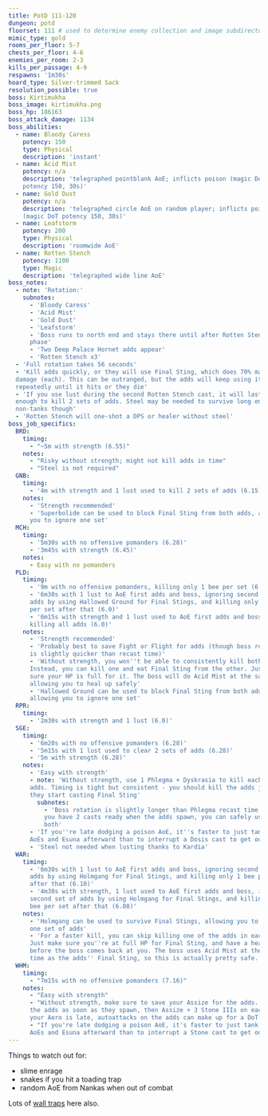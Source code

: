 ```yaml
---
title: PotD 111-120
dungeon: potd
floorset: 111 # used to determine enemy collection and image subdirectory
mimic_type: gold
rooms_per_floor: 5-7
chests_per_floor: 4-6
enemies_per_room: 2-3
kills_per_passage: 4-9
respawns: '1m30s'
hoard_type: Silver-trimmed Sack
resolution_possible: true
boss: Kirtimukha
boss_image: kirtimukha.png
boss_hp: 186163
boss_attack_damage: 1134
boss_abilities:
  - name: Bloody Caress
    potency: 150
    type: Physical
    description: 'instant'
  - name: Acid Mist
    potency: n/a
    description: 'telegraphed pointblank AoE; inflicts poison (magic DoT
    potency 150, 30s)'
  - name: Gold Dust
    potency: n/a
    description: 'telegraphed circle AoE on random player; inflicts poison
    (magic DoT potency 150, 30s)'
  - name: Leafstorm
    potency: 200
    type: Physical
    description: 'roomwide AoE'
  - name: Rotten Stench
    potency: 1100
    type: Magic
    description: 'telegraphed wide line AoE'
boss_notes:
  - note: 'Rotation:'
    subnotes:
      - 'Bloody Caress'
      - 'Acid Mist'
      - 'Gold Dust'
      - 'Leafstorm'
      - 'Boss runs to north end and stays there until after Rotten Stench
      phase'
      - 'Two Deep Palace Hornet adds appear'
      - 'Rotten Stench x3'
  - 'Full rotation takes 56 seconds'
  - 'Kill adds quickly, or they will use Final Sting, which does 70% max HP
  damage (each). This can be outranged, but the adds will keep using it
  repeatedly until it hits or they die'
  - 'If you use lust during the second Rotten Stench cast, it will last long
  enough to kill 2 sets of adds. Steel may be needed to survive long enough on
  non-tanks though'
  - 'Rotten Stench will one-shot a DPS or healer without steel'
boss_job_specifics:
  BRD:
    timing:
      - "~5m with strength (6.55)"
    notes:
      - "Risky without strength; might not kill adds in time"
      - "Steel is not required"
  GNB:
    timing:
      - '4m with strength and 1 lust used to kill 2 sets of adds (6.15)'
    notes:
      - 'Strength recommended'
      - 'Superbolide can be used to block Final Sting from both adds, allowing
      you to ignore one set'
  MCH:
    timing:
      - '5m30s with no offensive pomanders (6.28)'
      - '3m45s with strength (6.45)'
    notes:
      - Easy with no pomanders
  PLD:
    timing:
      - '9m with no offensive pomanders, killing only 1 bee per set (6.0)'
      - '6m30s with 1 lust to AoE first adds and boss, ignoring second set of
      adds by using Hallowed Ground for Final Stings, and killing only 1 bee
      per set after that (6.0)'
      - '6m15s with strength and 1 lust used to AoE first adds and boss, and
      killing all adds (6.0)'
    notes:
      - 'Strength recommended'
      - 'Probably best to save Fight or Flight for adds (though boss rotation
      is slightly quicker than recast time)'
      - 'Without strength, you won''t be able to consistently kill both adds.
      Instead, you can kill one and eat Final Sting from the other. Just make
      sure your HP is full for it. The boss will do Acid Mist at the same time,
      allowing you to heal up safely'
      - 'Hallowed Ground can be used to block Final Sting from both adds,
      allowing you to ignore one set'
  RPR:
    timing:
      - '2m30s with strength and 1 lust (6.0)'
  SGE:
    timing:
      - '6m20s with no offensive pomanders (6.28)'
      - '5m15s with 1 lust used to clear 2 sets of adds (6.28)'
      - '5m with strength (6.28)'
    notes:
      - 'Easy with strength'
      - note: 'Without strength, use 1 Phlegma + Dyskrasia to kill each pair of
      adds. Timing is tight but consistent - you should kill the adds just as
      they start casting Final Sting'
        subnotes:
          - 'Boss rotation is slightly longer than Phlegma recast time, so if
          you have 2 casts ready when the adds spawn, you can safely use them
          both'
      - 'If you''re late dodging a poison AoE, it''s faster to just tank both
      AoEs and Esuna afterward than to interrupt a Dosis cast to get out'
      - 'Steel not needed when lusting thanks to Kardia'
  WAR:
    timing:
      - '6m30s with 1 lust to AoE first adds and boss, ignoring second set of
      adds by using Holmgang for Final Stings, and killing only 1 bee per set
      after that (6.10)'
      - '4m30s with strength, 1 lust used to AoE first adds and boss, ignoring
      second set of adds by using Holmgang for Final Stings, and killing only 1
      bee per set after that (6.08)'
    notes:
      - 'Holmgang can be used to survive Final Stings, allowing you to ignore
      one set of adds'
      - 'For a faster kill, you can skip killing one of the adds in each set.
      Just make sure you''re at full HP for Final Sting, and have a heal ready
      before the boss comes back at you. The boss uses Acid Mist at the same
      time as the adds'' Final Sting, so this is actually pretty safe.'
  WHM:
    timing:
      - "7m15s with no offensive pomanders (7.16)"
    notes:
      - "Easy with strength"
      - "Without strength, make sure to save your Assize for the adds. Aero
      the adds as soon as they spawn, then Assize + 3 Stone IIIs on each. If
      your Aero is late, autoattacks on the adds can make up for a DoT tick"
      - "If you're late dodging a poison AoE, it's faster to just tank both
      AoEs and Esuna afterward than to interrupt a Stone cast to get out"
---
```


Things to watch out for:

* slime enrage
* snakes if you hit a toading trap
* random AoE from Nankas when out of combat

Lots of [wall traps](/wall_traps.html#potd-111-129) here also.
